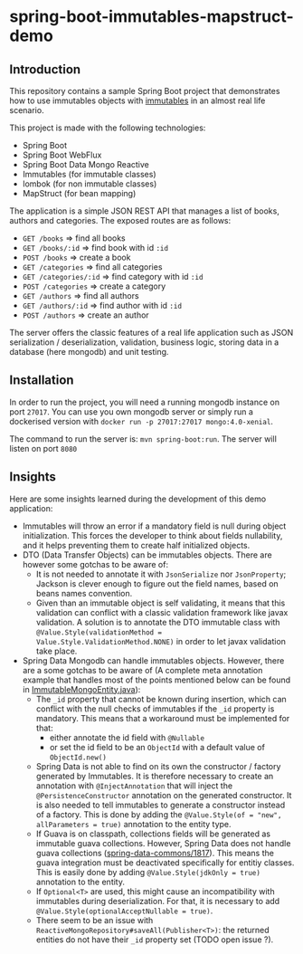 # spring-boot-immutables-mapstruct-demo

## Introduction
This repository contains a sample Spring Boot project
that demonstrates how to use immutables objects with [immutables](https://immutables.github.io/)
in an almost real life scenario.

This project is made with the following technologies:
- Spring Boot
- Spring Boot WebFlux
- Spring Boot Data Mongo Reactive
- Immutables (for immutable classes)
- lombok (for non immutable classes)
- MapStruct (for bean mapping)

The application is a simple JSON REST API that manages a list of books, authors and categories.
The exposed routes are as follows:
- `GET /books` => find all books
- `GET /books/:id` => find book with id `:id`
- `POST /books` => create a book
- `GET /categories` => find all categories
- `GET /categories/:id` => find category with id `:id`
- `POST /categories` => create a category
- `GET /authors` => find all authors
- `GET /authors/:id` => find author with id `:id`
- `POST /authors` => create an author

The server offers the classic features of a real life application such as JSON serialization / deserialization,
validation, business logic, storing data in a database (here mongodb) and unit testing.

## Installation
In order to run the project, you will need a running mongodb instance on port `27017`.
You can use you own mongodb server or simply run a dockerised version with `docker run -p 27017:27017 mongo:4.0-xenial`.

The command to run the server is: `mvn spring-boot:run`. The server will listen on port `8080`

## Insights 
Here are some insights learned during the development of this demo application:
- Immutables will throw an error if a mandatory field is null during object initialization.
  This forces the developer to think about fields nullability,
  and it helps preventing them to create half initialized objects.
- DTO (Data Transfer Objects) can be immutables objects. There are however some gotchas to be aware of:
    - It is not needed to annotate it with `JsonSerialize` nor `JsonProperty`; 
    Jackson is clever enough to figure out the field names, based on beans names convention.
    - Given than an immutable object is self validating, it means that this validation can conflict
    with a classic validation framework like javax validation.
    A solution is to annotate the DTO immutable class with
    `@Value.Style(validationMethod = Value.Style.ValidationMethod.NONE)`
    in order to let javax validation take place.
- Spring Data Mongodb can handle immutables objects. However, there are a some gotchas to be aware of
  (A complete meta annotation example that handles most of the points mentioned below can be found in
  [ImmutableMongoEntity.java](/src/main/java/com/petitcl/springbootimmutablesmapstructdemo/commons/annotations/ImmutableMongoEntity.java)):
    - The `_id` property that cannot be known during insertion, which can conflict with the null checks of immutables
    if the `_id` property is mandatory.  This means that a workaround must be implemented for that:
        - either annotate the id field with `@Nullable`
        - or set the id field to be an `ObjectId` with a default value of `ObjectId.new()`
    - Spring Data is not able to find on its own the constructor / factory generated by Immutables.
      It is therefore necessary to create an annotation with `@InjectAnnotation`
      that will inject the `@PersistenceConstructor` annotation on the generated constructor.
      It is also needed to tell immutables to generate a constructor instead of a factory.
      This is done by adding the `@Value.Style(of = "new", allParameters = true)` annotation to the entity type.
    - If Guava is on classpath, collections fields will be generated as immutable guava collections.
      However, Spring Data does not handle guava collections
      ([spring-data-commons/1817](https://github.com/spring-projects/spring-data-commons/issues/1817)).
      This means the guava integration must be deactivated specifically for entitiy classes.
      This is easily done by adding `@Value.Style(jdkOnly = true)` annotation to the entity.
    - If `Optional<T>` are used, this might cause an incompatibility with immutables during deserialization.
      For that, it is necessary to add `@Value.Style(optionalAcceptNullable = true)`.
    - There seem to be an issue with `ReactiveMongoRepository#saveAll(Publisher<T>)`:
      the returned entities do not have their `_id` property set (TODO open issue ?).
